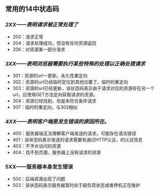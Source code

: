 ## 常用的14中状态码

### ***2XX——表明请求被正常处理了***

- 200：请求正常
- 204：请求处理成功，但没有任何资源返回
- 206：对资源某一部分请求

### ***3XX——表明浏览器需要执行某些特殊的处理以正确处理请求***

- 301：资源的url一更新。永久性重定向
- 302：资源的url已经临时定位到其他位置了。临时的重定向
- 303：资源的url已经更新，该状态码表示由于请求对应的资源存在另一个url，应使用GET方法定向获取请求的资源。
- 304：资源已经找到，但是未符合条件请求
- 307：临时的重定向，与302相似

### ***4XX——表明客户端是发生错误的原因所在。***

- 400：服务器端无法理解客户端发送的请求，可能存在语法错误
- 401：该状态码表示发送的请求需要有通过HTTP认证，的认证信息
- 403：不予许访问的资源
- 404：找不到页面，服务器上没有请求的资源

### **5XX——服务器本身发生错误**

- 500：后端资源出现了问题
- 503：该状态码表示服务器暂时处于超负荷状态或者停机正在维护